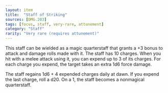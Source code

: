 ```yaml
---
layout: item
title:  "Staff of Striking"
sources: [DMG.203]
tags: [focus, staff, very-rare, attunement]
category: "Staff"
rarity: "Very rare (requires attunement)"
---
```


This staff can be wielded as a magic quarterstaff that grants a +3 bonus to attack and damage rolls made with it. The staff has 10 charges. When you hit with a melee attack using it, you can expend up to 3 of its charges. For each charge you expend, the target takes an extra 1d6 force damage.

The staff regains 1d6 + 4 expended charges daily at dawn. If you expend the last charge, roll a d20. On a 1, the staff becomes a nonmagical quarterstaff.